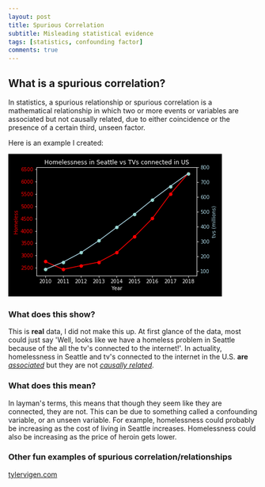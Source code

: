 ```yaml
---
layout: post
title: Spurious Correlation
subtitle: Misleading statistical evidence
tags: [statistics, confounding factor]
comments: true
---
```


## What is a spurious correlation?

In statistics, a spurious relationship or spurious correlation is a mathematical relationship in which two or more events or variables are associated but not causally related, due to either coincidence or the presence of a certain third, unseen factor.

Here is an example I created:

![Plot](/img/my_plot.png)

### What does this show?

This is **real** data, I did not make this up.
At first glance of the data, most could just say 'Well, looks like we have a homeless problem in Seattle because of the all the tv's connected to the internet!'. In actuality, homelessness in Seattle and tv's connected to the internet in the U.S. **are** [_associated_](https://en.wikipedia.org/wiki/Correlation_and_dependence) but they are not [_causally related_](https://en.wikipedia.org/wiki/Causality).

### What does this mean?

In layman's terms, this means that though they seem like they are connected, they are not. This can be due to something called a confounding variable, or an unseen variable. For example, homelessness could probably be increasing as the cost of living in Seattle increases. Homelessness could also be increasing as the price of heroin gets lower. 

### Other fun examples of spurious correlation/relationships

[tylervigen.com](https://www.tylervigen.com/spurious-correlations)
